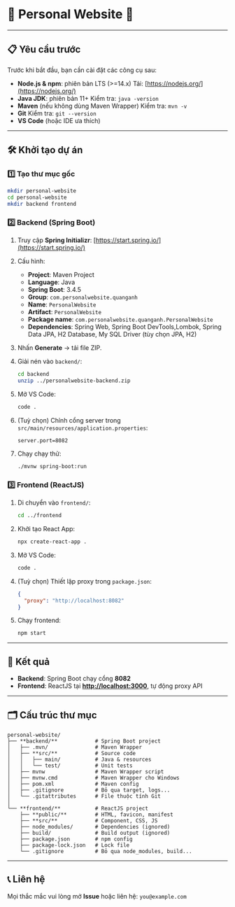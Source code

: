 # 🚀 **Personal Website** 🚀

---

## 📋 **Yêu cầu trước**

Trước khi bắt đầu, bạn cần cài đặt các công cụ sau:

* **Node.js & npm**: phiên bản LTS (>=14.x)
  Tải: [https://nodejs.org/](https://nodejs.org/)
* **Java JDK**: phiên bản 11+
  Kiểm tra: `java -version`
* **Maven** (nếu không dùng Maven Wrapper)
  Kiểm tra: `mvn -v`
* **Git**
  Kiểm tra: `git --version`
* **VS Code** (hoặc IDE ưa thích)

---

## 🛠 **Khởi tạo dự án**

### 1️⃣ Tạo thư mục gốc

```bash
mkdir personal-website
cd personal-website
mkdir backend frontend
```

### 2️⃣ Backend (Spring Boot)

1. Truy cập **Spring Initializr**: [https://start.spring.io/](https://start.spring.io/)
2. Cấu hình:

   * **Project**: Maven Project
   * **Language**: Java
   * **Spring Boot**: 3.4.5
   * **Group**: `com.personalwebsite.quanganh`
   * **Name**: `PersonalWebsite`
   * **Artifact**: `PersonalWebsite`
   * **Package name**: `com.personalwebsite.quanganh.PersonalWebsite`
   * **Dependencies**: Spring Web, Spring Boot DevTools,Lombok, Spring Data JPA, H2 Database, My SQL Driver (tùy chọn JPA, H2)
3. Nhấn **Generate** → tải file ZIP.
4. Giải nén vào `backend/`:

   ```bash
   cd backend
   unzip ../personalwebsite-backend.zip
   ```
5. Mở VS Code:

   ```bash
   code .
   ```
6. (Tuỳ chọn) Chỉnh cổng server trong `src/main/resources/application.properties`:

   ```properties
   server.port=8082
   ```
7. Chạy chạy thử:

   ```bash
   ./mvnw spring-boot:run
   ```

### 3️⃣ Frontend (ReactJS)

1. Di chuyển vào `frontend/`:

   ```bash
   cd ../frontend
   ```
2. Khởi tạo React App:

   ```bash
   npx create-react-app .
   ```
3. Mở VS Code:

   ```bash
   code .
   ```
4. (Tuỳ chọn) Thiết lập proxy trong `package.json`:

   ```json
   {
     "proxy": "http://localhost:8082"
   }
   ```
5. Chạy frontend:

   ```bash
   npm start
   ```

---

## 🎉 **Kết quả**

* **Backend**: Spring Boot chạy cổng **8082**
* **Frontend**: ReactJS tại **[http://localhost:3000](http://localhost:3000)**, tự động proxy API

---

## 🗂 **Cấu trúc thư mục**

```text
personal-website/
├── **backend/**            # Spring Boot project
│   ├── .mvn/               # Maven Wrapper
│   ├── **src/**            # Source code
│   │   ├── main/           # Java & resources
│   │   └── test/           # Unit tests
│   ├── mvnw                # Maven Wrapper script
│   ├── mvnw.cmd            # Maven Wrapper cho Windows
│   ├── pom.xml             # Maven config
│   ├── .gitignore          # Bỏ qua target, logs...
│   └── .gitattributes      # File thuộc tính Git
│
└── **frontend/**           # ReactJS project
    ├── **public/**         # HTML, favicon, manifest
    ├── **src/**            # Component, CSS, JS
    ├── node_modules/       # Dependencies (ignored)
    ├── build/              # Build output (ignored)
    ├── package.json        # npm config
    ├── package-lock.json   # Lock file
    └── .gitignore          # Bỏ qua node_modules, build...
```

---

## 📞 **Liên hệ**

Mọi thắc mắc vui lòng mở **Issue** hoặc liên hệ: `you@example.com`
